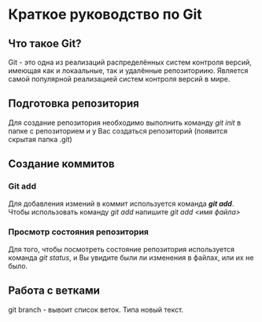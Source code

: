 # Краткое руководство по Git
## Что такое Git?
Git - это одна из реализаций распределённых систем контроля версий, имеющая как и локаальные, так и удалённые репозиториию. Является самой популярной реализацией систем контроля версий в мире.

## Подготовка репозитория
Для создание репозитория необходимо выполнить команду *git init* в папке с репозиторием и у Вас создаться репозиторий (появится скрытая папка .git)

## Создание коммитов

### Git add
Для добавления измений в коммит используется команда ***git add***. Чтобы использовать команду *git add* напишите *git add <имя файла>*

### Просмотр состояния репозитория
Для того, чтобы посмотреть состояние репозитория используется команда *git status*, и Вы увидите были ли изменения в файлах, или их не было.

## Работа с ветками
 git branch - вывоит список веток. Типа новый текст.